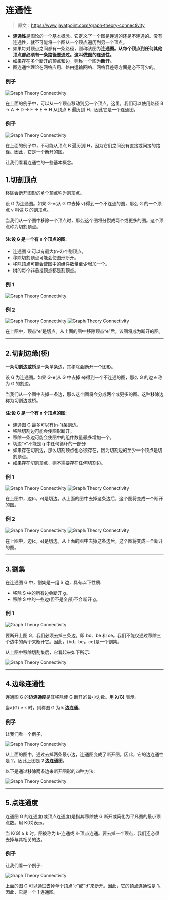 # 连通性

> 原文：<https://www.javatpoint.com/graph-theory-connectivity>

*   **连通性**是图论的一个基本概念。它定义了一个图是连通的还是不连通的。没有连通性，就不可能将一个图从一个顶点遍历到另一个顶点。
*   如果每对顶点之间都有一条路径，则称该图为**连通图。从每个顶点到任何其他顶点都必须有一条路径要通过。这叫做图的连通性。**
*   如果存在多个断开的顶点和边，则称一个图为**断开。**
*   图连通性理论在网络应用、路由运输网络、网络容差等方面是必不可少的。

### 例子

![Graph Theory Connectivity](img/cb219b9032b7f3ce05660ea66681055b.png)

在上面的例子中，可以从一个顶点移动到另一个顶点。这里，我们可以使用路径 B -> A -> D -> F -> E -> H 从顶点 B 遍历到 H，因此它是一个连通图。

### 例子

![Graph Theory Connectivity](img/cae707bdc21def3bb212598bf1ebb29b.png)

在上面的例子中，不可能从顶点 B 遍历到 H，因为它们之间没有直接或间接的路径。因此，它是一个断开的图。

让我们看看连通性的一些基本概念。

## 1.切割顶点

移除会断开图形的单个顶点称为割顶点。

设 G 为连通图。如果 G-v(从 G 中去掉 v)得到一个不连通的图，那么 G 的一个顶点 v 叫做 G 的割顶点。

当我们从一个图中移除一个顶点时，那么这个图将分裂成两个或更多的图。这个顶点称为切割顶点。

#### 注:设 G 是一个有 n 个顶点的图:

*   连通图 G 可以有最大(n-2)个割顶点。
*   移除切割顶点可能会使图形断开。
*   移除顶点可能会使图中的组件数量至少增加一个。
*   树的每个非悬挂顶点都是割顶点。

### 例 1

![Graph Theory Connectivity](img/eb5e61ffa7fced526dd7634d400db5d2.png)

### 例 2

![Graph Theory Connectivity](img/5401f0bd0a7aac98dd27e2890304dafc.png)
![Graph Theory Connectivity](img/f65b02679a3fe3dccf45dfe9f0df6e00.png)

在上图中，顶点“e”是切点。从上面的图中移除顶点“e”后，该图将成为断开的图。

* * *

## 2.切割边缘(桥)

一条**切割边或桥**是一条单条边，其移除会断开一个图形。

设 G 为连通图。如果 G-e(从 G 中去掉 e)得到一个不连通的图，那么 G 的边 e 称为 G 的割边。

当我们从一个图中去掉一条边，那么这个图将会分成两个或更多的图。这种移除边称为切割边或桥。

#### 注:设 G 是一个有 n 个顶点的图:

*   连通图 G 最多可以有(n-1)条割边。
*   移除切割边可能会使图形断开。
*   移除一条边可能会使图中的组件数量最多增加一个。
*   切边“e”不能是 g 中任何循环的一部分
*   如果存在切割边，那么切割顶点也必须存在，因为切割边的至少一个顶点是切割顶点。
*   如果存在切割顶点，则不需要存在任何切割边。

### 例 1

![Graph Theory Connectivity](img/4d297224e2b221d2963ca75f221330a1.png)
![Graph Theory Connectivity](img/cbefc5cc0e0193003089e0492f07e526.png)

在上图中，边(c，e)是切边。从上面的图中去掉这条边后，这个图将变成一个断开的图。

### 例 2

![Graph Theory Connectivity](img/e38b202e0920b009f11c7ca5226e6f80.png)
![Graph Theory Connectivity](img/a9fe22f705ee95701192947e6ac41df3.png)

在上图中，边(c，e)是切边。从上面的图中去掉这条边后，这个图将变成一个断开的图。

* * *

## 3.割集

在连通图 G 中，割集是一组 S 边，具有以下性质:

*   移除 S 中的所有边会断开 g。
*   移除 S 中的一些边(但不是全部)不会断开 g。

### 例 1

![Graph Theory Connectivity](img/80a29dfed837cedb9bd0566bbb257434.png)

要断开上图 G，我们必须去掉三条边。即 bd、be 和 ce。我们不能仅通过移除三个边中的两个来断开它。因此，{bd，be，ce}是一个割集。

从上图中移除切割集后，它看起来如下所示:

![Graph Theory Connectivity](img/7f052336f3144a8cd1af4e600c8c8eee.png)

* * *

## 4.边缘连通性

连通图 G 的**边连通度**是其移除使 G 断开的最小边数。用 **λ(G)** 表示。

当λ(G) ≥ k 时，则称图 G 为 **k 边连通**。

### 例子

让我们看一个例子，

![Graph Theory Connectivity](img/09f6693b166188b5fb90d8a7d68639e0.png)

从上面的图中，通过去掉两条最小边，连通图变成了断开图。因此，它的边连通性是 2。因此上图是 **2 边连通图**。

以下是通过移除两条边来断开图形的四种方法:

![Graph Theory Connectivity](img/c4735d308236a4e4dab44ce6d582b88f.png)

* * *

## 5.点连通度

连通图 G 的连通度(或顶点连通度)是指其移除使 G 断开或简化为平凡图的最小顶点数。用 K(G)表示。

当 K(G) ≥ k 时，图被称为 k-连通或 K-顶点连通。要去掉一个顶点，我们还必须去掉与其相关的边。

### 例子

让我们看一个例子:

![Graph Theory Connectivity](img/417568a0a92c93553ca6d33ac12f1a63.png)

上面的图 G 可以通过去掉单个顶点“c”或“d”来断开。因此，它的顶点连通性是 1。因此，它是一个 1 连通图。